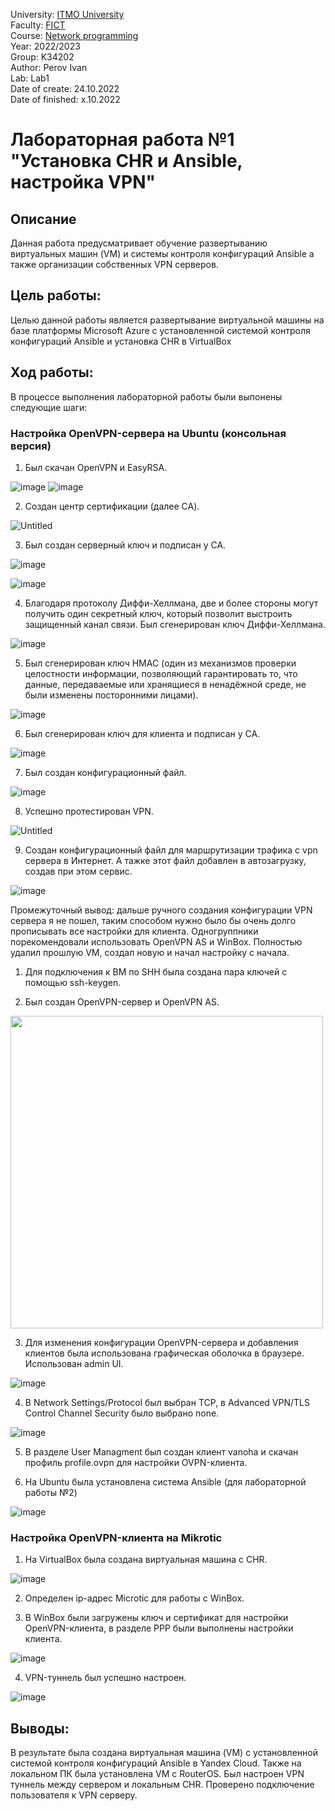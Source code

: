 University: [ITMO University](https://itmo.ru/ru/) <br/>
Faculty: [FICT](https://fict.itmo.ru) <br/>
Course: [Network programming](https://github.com/itmo-ict-faculty/network-programming) <br/>
Year: 2022/2023 <br/>
Group: K34202 <br/>
Author: Perov Ivan <br/>
Lab: Lab1 <br/>
Date of create: 24.10.2022 <br/>
Date of finished: x.10.2022 <br/>

# Лабораторная работа №1 "Установка CHR и Ansible, настройка VPN"

## Описание
   Данная работа предусматривает обучение развертыванию виртуальных машин (VM) и системы контроля конфигураций Ansible а также организации собственных VPN серверов.

## Цель работы:
   Целью данной работы является развертывание виртуальной машины на базе платформы Microsoft Azure с установленной системой контроля конфигураций Ansible и установка CHR в VirtualBox

## Ход работы:
   В процессе выполнения лабораторной работы были выпонены следующие шаги:
   
   ### Настройка OpenVPN-сервера на Ubuntu (консольная версия) ###  
   1. Был скачан OpenVPN и EasyRSA.
 
   ![image](https://user-images.githubusercontent.com/17079352/197516522-d72a81c7-c97d-48d7-bc7d-e24526777d0a.png)
   ![image](https://user-images.githubusercontent.com/17079352/197516716-ab7f0dfb-9e50-4f43-ac90-f68200c15f30.png)
   
   2. Создан центр сертификации (далее CA).
   
   ![Untitled](https://user-images.githubusercontent.com/17079352/197516833-2ea33bff-d187-4573-ab58-d5890425f841.png)
   
   3. Был создан серверный ключ и подписан у CA.
   
   ![image](https://user-images.githubusercontent.com/17079352/197517019-e240a5f3-c08b-4283-ac88-8b2bc8c72745.png)
   
   ![image](https://user-images.githubusercontent.com/17079352/197517054-76d1363a-21b3-43d1-bef1-596172fb128a.png)
   
   4. Благодаря протоколу Диффи-Хеллмана, две и более стороны могут получить один секретный ключ, который позволит выстроить защищенный канал связи. Был сгенерирован ключ Диффи-Хеллмана.
   
   ![image](https://user-images.githubusercontent.com/17079352/197517574-b9e56db5-e9bc-464e-af7e-d92d753782b9.png)
   
   5. Был сгенерирован ключ HMAC (один из механизмов проверки целостности информации, позволяющий гарантировать то, что данные, передаваемые или хранящиеся в ненадёжной среде, не были изменены посторонними лицами).
   
   ![image](https://user-images.githubusercontent.com/17079352/197517853-a7809f4e-e09c-4dcb-adf0-637820019518.png)
   
   6. Был сгенерирован ключ для клиента и подписан у СА.

   ![image](https://user-images.githubusercontent.com/17079352/197518167-db90c659-0d00-4034-88a0-3df03f7b3675.png)

   7. Был создан конфигурационный файл.
   
   ![image](https://user-images.githubusercontent.com/17079352/197518281-c2305cd0-62ae-4fd7-b084-b159aa791326.png)
   
   8. Успешно протестирован VPN.
   
   ![Untitled](https://s3-us-west-2.amazonaws.com/secure.notion-static.com/7fd050f7-9f48-49f1-9cf4-92e2cefd4ca3/Untitled.png)
   
   9. Создан конфигурационный файл для маршрутизации трафика с vpn сервера в Интернет. А тажке этот файл добавлен в автозагрузку, создав при этом сервис. 
   
   ![image](https://user-images.githubusercontent.com/17079352/197518518-ed08e5d6-64f2-4fd8-8dbf-103b9a7ac5d2.png)

   Промежуточный вывод: дальше ручного создания конфигурации VPN сервера я не пошел, таким способом нужно было бы очень долго прописывать все настройки для клиента. Одногруппники порекомендовали использовать OpenVPN AS и WinBox. Полностью удалил прошлую VM, создал новую и начал настройку с начала.

   1. Для подключения к ВМ по SHH была создана пара ключей c помощью ssh-keygen.

   2. Был создан OpenVPN-сервер и OpenVPN AS.
 
   [<img src="https://user-images.githubusercontent.com/58363643/193832234-a76fdabf-b294-4ea0-ae75-b179b688e50b.png" width="500"/>](https://user-images.githubusercontent.com/58363643/193832234-a76fdabf-b294-4ea0-ae75-b179b688e50b.png)
   
   3. Для изменения конфигурации OpenVPN-сервера и добавления клиентов была использована графическая оболочка в браузере. Использован admin UI.
   
   ![image](https://user-images.githubusercontent.com/17079352/197520282-bd5c0022-5138-4f08-9951-2d0c4cf635df.png)
   
   4. В Network Settings/Protocol был выбран TCP, в Advanced VPN/TLS Control Channel Security было выбрано none.

   ![image](https://user-images.githubusercontent.com/17079352/197520983-c5b0b8c5-fd21-4e88-9d9e-a3e0b63db342.png)
   
   5. В разделе User Managment был создан клиент vanoha и скачан профиль profile.ovpn для настройки OVPN-клиента. 

   6. На Ubuntu была установлена система Ansible (для лабораторной работы №2)
 
   ![image](https://user-images.githubusercontent.com/17079352/197520440-58d292a0-69a9-4531-8bd5-1a2b4d78807f.png)

   ### Настройка OpenVPN-клиента на Mikrotic ###
   
   1. На VirtualBox была создана виртуальная машина с CHR.

   ![image](https://user-images.githubusercontent.com/17079352/197520596-35dff00c-3bb6-47be-a0ea-4b428398f537.png)

   2. Определен ip-адрес Microtic для работы с WinBox.

   3. В WinBox были загружены ключ и сертификат для настройки OpenVPN-клиента, в разделе PPP были выполнены настройки клиента.
   
   ![image](https://user-images.githubusercontent.com/17079352/197522588-911b2fb7-8dec-4da1-a520-6589596609a9.png)
   
   4. VPN-туннель был успешно настроен.
   
   ![image](https://user-images.githubusercontent.com/17079352/197522664-666f1807-d68a-4c3b-a9de-8cc538b6023b.png)


   

## Выводы: ##
В результате была создана виртуальная машина (VM) с установленной системой контроля конфигураций Ansible в Yandex Cloud. Также на локальном ПК была установлена VM с RouterOS. Был настроен VPN туннель между сервером и локальным CHR. Проверено подключение пользователя к VPN серверу.
